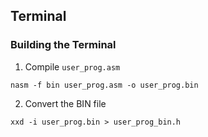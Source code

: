 ## Terminal

### Building the Terminal
1) Compile `user_prog.asm`
```
nasm -f bin user_prog.asm -o user_prog.bin
```
2) Convert the BIN file
```
xxd -i user_prog.bin > user_prog_bin.h
```